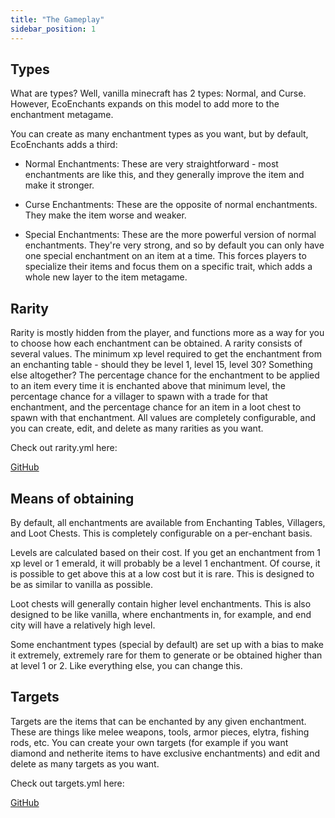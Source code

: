 ```yaml
---
title: "The Gameplay"
sidebar_position: 1
---
```


## Types

What are types? Well, vanilla minecraft has 2 types: Normal, and Curse. However, EcoEnchants expands on this model to add more to the enchantment metagame.

You can create as many enchantment types as you want, but by default, EcoEnchants adds a third:

* Normal Enchantments: These are very straightforward - most enchantments are like this, and they generally improve the item and make it stronger.

* Curse Enchantments: These are the opposite of normal enchantments. They make the item worse and weaker.

* Special Enchantments: These are the more powerful version of normal enchantments. They're very strong, and so by default you can only have one special enchantment on an item at a time. This forces players to specialize their items and focus them on a specific trait, which adds a whole new layer to the item metagame.

## Rarity

Rarity is mostly hidden from the player, and functions more as a way for you to choose how each enchantment can be obtained. A rarity consists of several values. The minimum xp level required to get the enchantment from an enchanting table - should they be level 1, level 15, level 30? Something else altogether? The percentage chance for the enchantment to be applied to an item every time it is enchanted above that minimum level, the percentage chance for a villager to spawn with a trade for that enchantment, and the percentage chance for an item in a loot chest to spawn with that enchantment. All values are completely configurable, and you can create, edit, and delete as many rarities as you want.

Check out rarity.yml here:

[GitHub](https://github.com/Auxilor/EcoEnchants/blob/master/eco-core/core-plugin/src/main/resources/rarity.yml)

## Means of obtaining

By default, all enchantments are available from Enchanting Tables, Villagers, and Loot Chests. This is completely configurable on a per-enchant basis.

Levels are calculated based on their cost. If you get an enchantment from 1 xp level or 1 emerald, it will probably be a level 1 enchantment. Of course, it is possible to get above this at a low cost but it is rare. This is designed to be as similar to vanilla as possible.

Loot chests will generally contain higher level enchantments. This is also designed to be like vanilla, where enchantments in, for example, and end city will have a relatively high level.

Some enchantment types (special by default) are set up with a bias to make it extremely, extremely rare for them to generate or be obtained higher than at level 1 or 2. Like everything else, you can change this.

## Targets

Targets are the items that can be enchanted by any given enchantment. These are things like melee weapons, tools, armor pieces, elytra, fishing rods, etc. You can create your own targets (for example if you want diamond and netherite items to have exclusive enchantments) and edit and delete as many targets as you want.

Check out targets.yml here:

[GitHub](https://github.com/Auxilor/EcoEnchants/blob/master/eco-core/core-plugin/src/main/resources/targets.yml)

